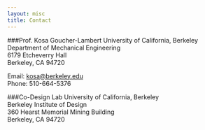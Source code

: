 ```yaml
---
layout: misc
title: Contact
---
```



###Prof. Kosa Goucher-Lambert
University of California, Berkeley<br>
Department of Mechanical Engineering<br>
6179 Etcheverry Hall<br>
Berkeley, CA 94720<br>

Email: kosa@berkeley.edu<br>
Phone: 510-664-5376

###Co-Design Lab
University of California, Berkeley<br>
Berkeley Institute of Design<br>
360 Hearst Memorial Mining Building<br>
Berkeley, CA 94720<br>